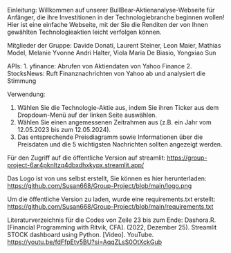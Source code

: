 Einleitung: Willkommen auf unserer BullBear-Aktienanalyse-Webseite für Anfänger, die ihre Investitionen in der Technologiebranche beginnen wollen! 
Hier ist eine einfache Webseite, mit der Sie die Renditen der von Ihnen gewählten Technologieaktien leicht verfolgen können.

Mitglieder der Gruppe: Davide Donati, Laurent Steiner, Leon Maier, Mathias Model, Melanie Yvonne Andri Halter, Viola Maria De Biasio, Yongxiao Sun

APIs: 1. yfinance: Abrufen von Aktiendaten von Yahoo Finance 
      2. StocksNews: Ruft Finanznachrichten von Yahoo ab und analysiert die Stimmung

Verwendung:
1. Wählen Sie die Technologie-Aktie aus, indem Sie ihren Ticker aus dem Dropdown-Menü auf der linken Seite auswählen.
2. Wählen Sie einen angemessenen Zeitrahmen aus (z.B. ein Jahr vom 12.05.2023 bis zum 12.05.2024).
3. Das entsprechende Preisdiagramm sowie Informationen über die Preisdaten und die 5 wichtigsten Nachrichten sollten angezeigt werden.

Für den Zugriff auf die öffentliche Version auf streamlit: https://group-project-6ar4pknltzq4dbxdhxkypx.streamlit.app/ 

Das Logo ist von uns selbst erstellt, Sie können es hier herunterladen: https://github.com/Susan668/Group-Project/blob/main/logo.png

Um die öffentliche Version zu laden, wurde eine requirements.txt erstellt: https://github.com/Susan668/Group-Project/blob/main/requirements.txt

Literaturverzeichnis für die Codes von Zeile 23 bis zum Ende: Dashora.R. [Financial Programming with Ritvik, CFA]. (2022, Dezember 25). Streamlit STOCK dashboard using Python. [Video]. YouTube. https://youtu.be/fdFfpEtv5BU?si=AqqZLsS0OtXckGub
